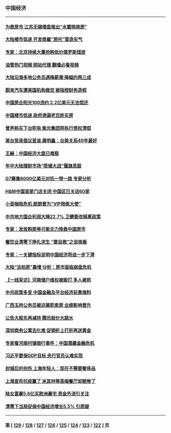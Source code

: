 ### 中国经济
---
#### [为救房市 江苏无锡楼盘推出“水蜜桃换房”](../../pages/ncid283/n13770456.md?06301645) 
#### [大陆楼市低迷 开发商雇“房托”营造买气](../../pages/ncid283/n13770494.md?06301645) 
#### [专家：北京持续大量抢购低价俄罗斯煤炭](../../pages/ncid283/n13770387.md?06301645) 
#### [油管热门视频 网站代理 翻墙必看视频](http://209.222.30.114:81/youtube.html?06301645)
#### [大陆沿海多地公务员遇降薪潮 降幅约两三成](../../pages/ncid283/n13770359.md?06301645) 
#### [蔚来汽车遭美国机构做空 被指控财务造假](../../pages/ncid283/n13770180.md?06301645) 
#### [中国房企阳光100违约 2.2亿美元无法偿还](../../pages/ncid283/n13770237.md?06301645) 
#### [中国楼市低迷 政府诱逼老百姓买房](../../pages/ncid283/n13770086.md?06301645) 
#### [曾声称买下台积电 紫光集团将执行债权清偿](../../pages/ncid283/n13769819.md?06301645) 
#### [美台贸易倡议首谈 龚明鑫：台美关系40年最好](../../pages/ncid283/n13769663.md?06301645) 
#### [王赫：中国经济大盘已难稳](../../pages/ncid283/n13769665.md?06301645) 
#### [年中大陆理财市场“揽储大战”偃旗息鼓](../../pages/ncid283/n13769713.md?06301645) 
#### [G7筹集6000亿美元对抗一带一路 专家分析](../../pages/ncid283/n13769510.md?06301645) 
#### [H&M中国首家门店关闭 中国区已关店60家](../../pages/ncid283/n13769577.md?06301645) 
#### [小音咖陷危机 郎朗曾为“VIP陪练大使”](../../pages/ncid283/n13769509.md?06301645) 
#### [中共地方国企利润大降22.7% 卫健委改隔离政策](../../pages/ncid283/n13769245.md?06301645) 
#### [专家：发放购房券可能无力挽救中国房市](../../pages/ncid283/n13769001.md?06301645) 
#### [餐饮业清零下挣扎求生 “要自救”之说挨轰](../../pages/ncid283/n13768571.md?06301645) 
#### [专家：一关键指标说明中国经济将进一步下滑](../../pages/ncid283/n13768754.md?06301645) 
#### [大陆“法拍房”暴增 分析：房市面临崩盘危机](../../pages/ncid283/n13768591.md?06301645) 
#### [【一线采访】河南储户维权被殴打 多人被抓](../../pages/ncid283/n13768629.md?06301645) 
#### [中共政策多变 中国金融及平台经济前景难料](../../pages/ncid283/n13768653.md?06301645) 
#### [广西玉林公务员被迫兼职卖房 业绩影响晋升](../../pages/ncid283/n13768431.md?06301645) 
#### [公告大股东再减持 腾讯股价大跳水](../../pages/ncid283/n13768443.md?06301645) 
#### [深圳商务公寓去化难 促销折上打折再送黄金](../../pages/ncid283/n13768167.md?06301645) 
#### [专家看河南村镇银行事件：中国潜藏金融危机](../../pages/ncid283/n13768193.md?06301645) 
#### [习近平要保GDP目标 央行官员认难实现](../../pages/ncid283/n13767737.md?06301645) 
#### [封城后的创伤 上海年轻人：现在不需要奢侈品](../../pages/ncid283/n13767076.md?06301645) 
#### [上海宣布抗疫赢了 米其林等高端餐厅却赔惨了](../../pages/ncid283/n13767428.md?06301645) 
#### [陆女富豪5.6亿买欧洲豪宅 资金外流引关注](../../pages/ncid283/n13767225.md?06301645) 
#### [清零下当局促保中国经济增长5.5% 引质疑](../../pages/ncid283/n13767075.md?06301645) 

---
#### 第 [ [129](./129.md?06301645) / [128](./128.md?06301645) / [127](./127.md?06301645) / [126](./126.md?06301645) / [125](./125.md?06301645) / [124](./124.md?06301645) / [123](./123.md?06301645) / [122](./122.md?06301645) ] 页
